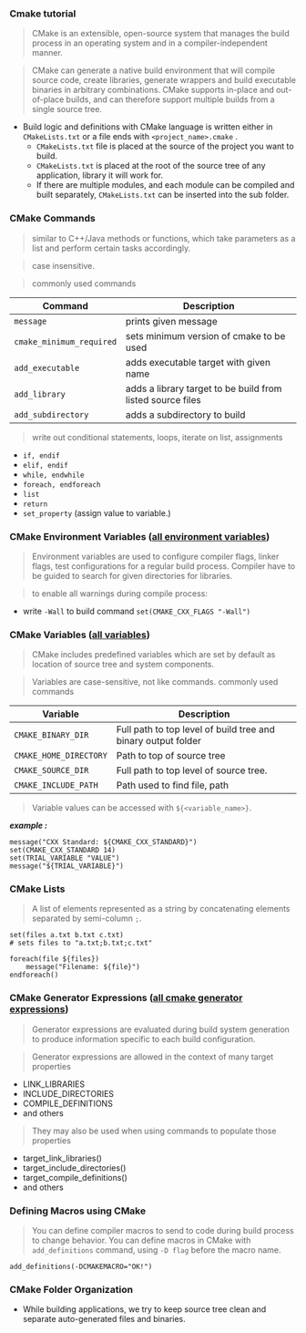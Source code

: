 ### Cmake tutorial
> CMake is an extensible, open-source system that manages the build process in an operating system and in a compiler-independent manner.

> CMake can generate a native build environment that will compile source code, create libraries, generate wrappers and build executable binaries in arbitrary combinations. CMake supports in-place and out-of-place builds, and can therefore support multiple builds from a single source tree.


- Build logic and definitions with CMake language is written either in `CMakeLists.txt` or a file ends with `<project_name>.cmake` .
  - `CMakeLists.txt` file is placed at the source of the project you want to build.
  - `CMakeLists.txt` is placed at the root of the source tree of any application, library it will work for. 
  - If there are multiple modules, and each module can be compiled and built separately, `CMakeLists.txt` can be inserted into the sub folder.

###  CMake Commands
> similar to C++/Java methods or functions, which take parameters as a list and perform certain tasks accordingly.

> case insensitive.

> commonly used commands

| Command                  | Description                                                 |
|--------------------------|-------------------------------------------------------------|
| `message`                | prints given message                                        |
| `cmake_minimum_required` | sets minimum version of cmake to be used                    |
| `add_executable`         | adds executable target with given name                      |
| `add_library`            | adds a library target to be build from listed source files  |
| `add_subdirectory`       | adds a subdirectory to build                                |



>write out conditional statements, loops, iterate on list, assignments
- `if, endif`
- `elif, endif`
- `while, endwhile`
- `foreach, endforeach`
- `list`
- `return`
- `set_property` (assign value to variable.)

### CMake Environment Variables ([all environment variables](https://cmake.org/cmake/help/latest/manual/cmake-env-variables.7.html))
> Environment variables are used to configure compiler flags, linker flags, test configurations for a regular build process. Compiler have to be guided to search for given directories for libraries.

> to enable all warnings during compile process:
- write `-Wall` to build command ```set(CMAKE_CXX_FLAGS "-Wall")```

### CMake Variables ([all variables](https://cmake.org/cmake/help/v3.0/manual/cmake-variables.7.html#manual:cmake-variables(7)))
> CMake includes predefined variables which are set by default as location of source tree and system components.

> Variables are case-sensitive, not like commands. 
> commonly used commands

|Variable               | Description                                                   |
|-----------------------|---------------------------------------------------------------|
|`CMAKE_BINARY_DIR`     | Full path to top level of build tree and binary output folder |
|`CMAKE_HOME_DIRECTORY` | Path to top of source tree                                    |
|`CMAKE_SOURCE_DIR`     | Full path to top level of source tree.                        |
|`CMAKE_INCLUDE_PATH`   | Path used to find file, path                                  |

>Variable values can be accessed with `${<variable_name>}`.

___example :___
```
message("CXX Standard: ${CMAKE_CXX_STANDARD}")
set(CMAKE_CXX_STANDARD 14)
set(TRIAL_VARIABLE "VALUE")
message("${TRIAL_VARIABLE}")
```

### CMake Lists
>A list of elements represented as a string by concatenating elements separated by semi-column `;`.

```
set(files a.txt b.txt c.txt)
# sets files to "a.txt;b.txt;c.txt"

foreach(file ${files})
    message("Filename: ${file}")
endforeach()

```

### CMake Generator Expressions ([all cmake generator expressions](https://cmake.org/cmake/help/v3.3/manual/cmake-generator-expressions.7.html))
>Generator expressions are evaluated during build system generation to produce information specific to each build configuration.

>Generator expressions are allowed in the context of many target properties
- LINK_LIBRARIES
- INCLUDE_DIRECTORIES
- COMPILE_DEFINITIONS 
- and others

>They may also be used when using commands to populate those properties
- target_link_libraries()
- target_include_directories()
- target_compile_definitions() 
- and others
  
### Defining Macros using CMake
> You can define compiler macros to send to code during build process to change behavior.
> You can define macros in CMake with `add_definitions` command, using `-D flag` before the macro name.
```
add_definitions(-DCMAKEMACRO="OK!")
```
### CMake Folder Organization
- While building applications, we try to keep source tree clean and separate auto-generated files and binaries.